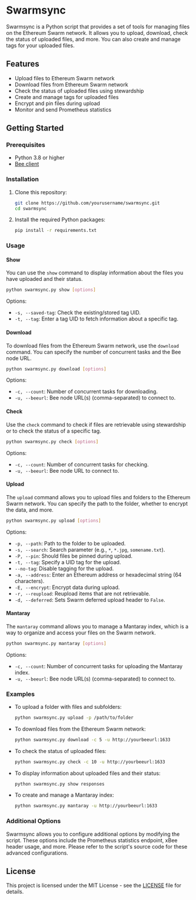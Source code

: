 # Swarmsync

Swarmsync is a Python script that provides a set of tools for managing files on the Ethereum Swarm network. It allows you to upload, download, check the status of uploaded files, and more. You can also create and manage tags for your uploaded files.

## Features

- Upload files to Ethereum Swarm network
- Download files from Ethereum Swarm network
- Check the status of uploaded files using stewardship
- Create and manage tags for uploaded files
- Encrypt and pin files during upload
- Monitor and send Prometheus statistics

## Getting Started

### Prerequisites

- Python 3.8 or higher
- [Bee client](https://docs.ethswarm.org/docs/installation/bee/getting-started/installation/)

### Installation

1. Clone this repository:

   ```bash
   git clone https://github.com/yourusername/swarmsync.git
   cd swarmsync
   ```

2. Install the required Python packages:

   ```bash
   pip install -r requirements.txt
   ```

### Usage

#### Show

You can use the `show` command to display information about the files you have uploaded and their status.

```bash
python swarmsync.py show [options]
```

Options:
- `-s, --saved-tag`: Check the existing/stored tag UID.
- `-t, --tag`: Enter a tag UID to fetch information about a specific tag.

#### Download

To download files from the Ethereum Swarm network, use the `download` command. You can specify the number of concurrent tasks and the Bee node URL.

```bash
python swarmsync.py download [options]
```

Options:
- `-c, --count`: Number of concurrent tasks for downloading.
- `-u, --beeurl`: Bee node URL(s) (comma-separated) to connect to.

#### Check

Use the `check` command to check if files are retrievable using stewardship or to check the status of a specific tag.

```bash
python swarmsync.py check [options]
```

Options:
- `-c, --count`: Number of concurrent tasks for checking.
- `-u, --beeurl`: Bee node URL to connect to.

#### Upload

The `upload` command allows you to upload files and folders to the Ethereum Swarm network. You can specify the path to the folder, whether to encrypt the data, and more.

```bash
python swarmsync.py upload [options]
```

Options:
- `-p, --path`: Path to the folder to be uploaded.
- `-s, --search`: Search parameter (e.g., `*`, `*.jpg`, `somename.txt`).
- `-P, --pin`: Should files be pinned during upload.
- `-t, --tag`: Specify a UID tag for the upload.
- `--no-tag`: Disable tagging for the upload.
- `-a, --address`: Enter an Ethereum address or hexadecimal string (64 characters).
- `-E, --encrypt`: Encrypt data during upload.
- `-r, --reupload`: Reupload items that are not retrievable.
- `-d, --deferred`: Sets Swarm deferred upload header to `False`.

#### Mantaray

The `mantaray` command allows you to manage a Mantaray index, which is a way to organize and access your files on the Swarm network.

```bash
python swarmsync.py mantaray [options]
```

Options:
- `-c, --count`: Number of concurrent tasks for uploading the Mantaray index.
- `-u, --beeurl`: Bee node URL(s) (comma-separated) to connect to.

### Examples

- To upload a folder with files and subfolders:

   ```bash
   python swarmsync.py upload -p /path/to/folder
   ```

- To download files from the Ethereum Swarm network:

   ```bash
   python swarmsync.py download -c 5 -u http://yourbeeurl:1633
   ```

- To check the status of uploaded files:

   ```bash
   python swarmsync.py check -c 10 -u http://yourbeeurl:1633
   ```

- To display information about uploaded files and their status:

   ```bash
   python swarmsync.py show responses
   ```

- To create and manage a Mantaray index:

   ```bash
   python swarmsync.py mantaray -u http://yourbeeurl:1633
   ```

### Additional Options

Swarmsync allows you to configure additional options by modifying the script. These options include the Prometheus statistics endpoint, xBee header usage, and more. Please refer to the script's source code for these advanced configurations.

## License

This project is licensed under the MIT License - see the [LICENSE](LICENSE) file for details.
